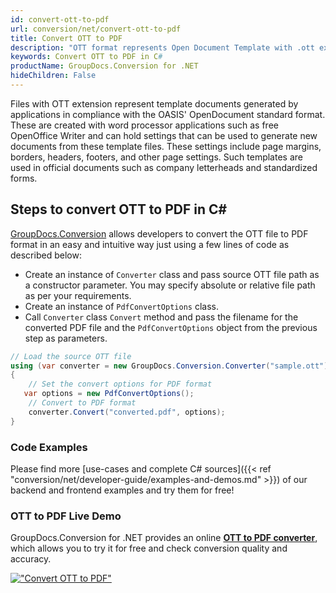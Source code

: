 ```yaml
---
id: convert-ott-to-pdf
url: conversion/net/convert-ott-to-pdf
title: Convert OTT to PDF
description: "OTT format represents Open Document Template with .ott extension. Learn how to convert OTT to PDF file programmatically in C# language using GroupDocs.Conversion for .NET library."
keywords: Convert OTT to PDF in C#
productName: GroupDocs.Conversion for .NET
hideChildren: False
---
```


Files with OTT extension represent template documents generated by applications in compliance with the OASIS' OpenDocument standard format. These are created with word processor applications such as free OpenOffice Writer and can hold settings that can be used to generate new documents from these template files. These settings include page margins, borders, headers, footers, and other page settings. Such templates are used in official documents such as company letterheads and standardized forms.

## Steps to convert OTT to PDF in C#

[GroupDocs.Conversion](https://products.groupdocs.com/conversion/net) allows developers to convert the OTT file to PDF format in an easy and intuitive way just using a few lines of code as described below:

* Create an instance of `Converter` class and pass source OTT file path as a constructor parameter. You may specify absolute or relative file path as per your requirements. 
* Create an instance of `PdfConvertOptions` class.
* Call `Converter` class `Convert` method and pass the filename for the converted PDF file and the `PdfConvertOptions` object from the previous step as parameters.

```csharp
// Load the source OTT file
using (var converter = new GroupDocs.Conversion.Converter("sample.ott"))
{
    // Set the convert options for PDF format
   var options = new PdfConvertOptions();
    // Convert to PDF format
    converter.Convert("converted.pdf", options);
}
```

### Code Examples

Please find more [use-cases and complete C# sources]({{< ref "conversion/net/developer-guide/examples-and-demos.md" >}}) of our backend and frontend examples and try them for free!

### OTT to PDF Live Demo

GroupDocs.Conversion for .NET provides an online [**OTT to PDF converter**](https://products.groupdocs.app/conversion/ott-to-pdf), which allows you to try it for free and check conversion quality and accuracy.

[!["Convert OTT to PDF"](conversion/net/images/convert-to-pdf/convert-ott-to-pdf.png)](https://products.groupdocs.app/conversion/ott-to-pdf)